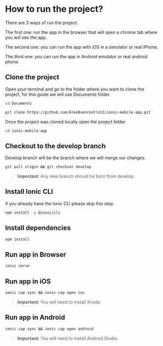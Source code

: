 # How to run the project?
There are 3 ways of run the project.

The first one: run the app in the browser that will open a chrome tab where you will see the app.

The second one: you can run the app with iOS in a simulator or real iPhone.

The third one: you can run the app in Android emulator or real android phone.

## Clone the project
Open your terminal and go to the folder where you want to clone the project, for this guide we will use Documents folder.
```bash
cd Documents

git clone https://github.com/AlexBuenrostro12/ionic-mobile-app.git
```
Once the project was cloned locally open the project folder.
```bash
cd ionic-mobile-app
```

## Checkout to the develop branch
Develop branch will be the branch where we will merge our changes.

```bash
git pull origin && git checkout develop
```
> **Important**: Any new branch should be born from develop.

## Install Ionic CLI
if you already have the Ionic CLI please skip this step.
```bash
npm install -g @ionic/cli
```

## Install dependencies
```bash
npm install
```

## Run app in Browser
```bash
ionic serve
```

## Run app in iOS
```bash
ionic cap sync && ionic cap open ios
```
> **Important**: You will need to install Xcode.

## Run app in Android
```bash
ionic cap sync && ionic cap open android
```
> **Important**: You will need to install Android Studio.